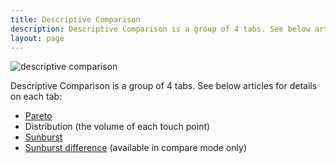 ```yaml
---
title: Descriptive Comparison
description: Descriptive Comparison is a group of 4 tabs. See below articles for details on each tab.
layout: page
---
```


![descriptive comparison]({{site.url}}{{site.baseurl}}/core_app/journey/web_application/dashboard/images/descriptive_comparison.png)

Descriptive Comparison is a group of 4 tabs. See below articles for details on each tab:

* [Pareto]({{site.url}}{{site.baseurl}}/core_app/journey/web_application/dashboard/descriptive_comparison/pareto)
* Distribution (the volume of each touch point)
* [Sunburst]({{site.url}}{{site.baseurl}}/core_app/journey/web_application/dashboard/descriptive_comparison/sunburst)
* [Sunburst difference]({{site.url}}{{site.baseurl}}/core_app/journey/web_application/dashboard/descriptive_comparison/sunburst_diff) (available in compare mode only)
